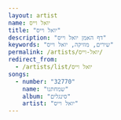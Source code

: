 ```yaml
---
layout: artist
name: יואל וייס
title: "יואל וייס"
description: "דף האמן יואל וייס"
keywords: "שירים, מוזיקה, יואל וייס"
permalink: /artists/יואל-וייס/
redirect_from:
  - /artists/list/יואל וייס
songs:
  - number: "32770"
    name: "שמחתנו"
    album: "סינגלים"
    artist: "יואל וייס"
---
```

